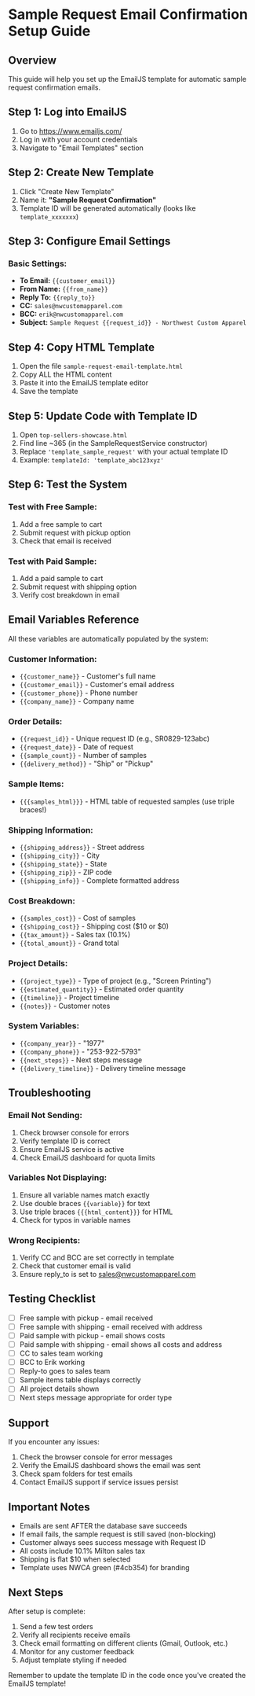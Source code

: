 # Sample Request Email Confirmation Setup Guide

## Overview
This guide will help you set up the EmailJS template for automatic sample request confirmation emails.

## Step 1: Log into EmailJS
1. Go to https://www.emailjs.com/
2. Log in with your account credentials
3. Navigate to "Email Templates" section

## Step 2: Create New Template
1. Click "Create New Template"
2. Name it: **"Sample Request Confirmation"**
3. Template ID will be generated automatically (looks like `template_xxxxxxx`)

## Step 3: Configure Email Settings

### Basic Settings:
- **To Email:** `{{customer_email}}`
- **From Name:** `{{from_name}}`
- **Reply To:** `{{reply_to}}`
- **CC:** `sales@nwcustomapparel.com`
- **BCC:** `erik@nwcustomapparel.com`
- **Subject:** `Sample Request {{request_id}} - Northwest Custom Apparel`

## Step 4: Copy HTML Template
1. Open the file `sample-request-email-template.html` 
2. Copy ALL the HTML content
3. Paste it into the EmailJS template editor
4. Save the template

## Step 5: Update Code with Template ID
1. Open `top-sellers-showcase.html`
2. Find line ~365 (in the SampleRequestService constructor)
3. Replace `'template_sample_request'` with your actual template ID
4. Example: `templateId: 'template_abc123xyz'`

## Step 6: Test the System

### Test with Free Sample:
1. Add a free sample to cart
2. Submit request with pickup option
3. Check that email is received

### Test with Paid Sample:
1. Add a paid sample to cart
2. Submit request with shipping option
3. Verify cost breakdown in email

## Email Variables Reference

All these variables are automatically populated by the system:

### Customer Information:
- `{{customer_name}}` - Customer's full name
- `{{customer_email}}` - Customer's email address
- `{{customer_phone}}` - Phone number
- `{{company_name}}` - Company name

### Order Details:
- `{{request_id}}` - Unique request ID (e.g., SR0829-123abc)
- `{{request_date}}` - Date of request
- `{{sample_count}}` - Number of samples
- `{{delivery_method}}` - "Ship" or "Pickup"

### Sample Items:
- `{{{samples_html}}}` - HTML table of requested samples (use triple braces!)

### Shipping Information:
- `{{shipping_address}}` - Street address
- `{{shipping_city}}` - City
- `{{shipping_state}}` - State
- `{{shipping_zip}}` - ZIP code
- `{{shipping_info}}` - Complete formatted address

### Cost Breakdown:
- `{{samples_cost}}` - Cost of samples
- `{{shipping_cost}}` - Shipping cost ($10 or $0)
- `{{tax_amount}}` - Sales tax (10.1%)
- `{{total_amount}}` - Grand total

### Project Details:
- `{{project_type}}` - Type of project (e.g., "Screen Printing")
- `{{estimated_quantity}}` - Estimated order quantity
- `{{timeline}}` - Project timeline
- `{{notes}}` - Customer notes

### System Variables:
- `{{company_year}}` - "1977"
- `{{company_phone}}` - "253-922-5793"
- `{{next_steps}}` - Next steps message
- `{{delivery_timeline}}` - Delivery timeline message

## Troubleshooting

### Email Not Sending:
1. Check browser console for errors
2. Verify template ID is correct
3. Ensure EmailJS service is active
4. Check EmailJS dashboard for quota limits

### Variables Not Displaying:
1. Ensure all variable names match exactly
2. Use double braces `{{variable}}` for text
3. Use triple braces `{{{html_content}}}` for HTML
4. Check for typos in variable names

### Wrong Recipients:
1. Verify CC and BCC are set correctly in template
2. Check that customer email is valid
3. Ensure reply_to is set to sales@nwcustomapparel.com

## Testing Checklist

- [ ] Free sample with pickup - email received
- [ ] Free sample with shipping - email received with address
- [ ] Paid sample with pickup - email shows costs
- [ ] Paid sample with shipping - email shows all costs and address
- [ ] CC to sales team working
- [ ] BCC to Erik working
- [ ] Reply-to goes to sales team
- [ ] Sample items table displays correctly
- [ ] All project details shown
- [ ] Next steps message appropriate for order type

## Support

If you encounter any issues:
1. Check the browser console for error messages
2. Verify the EmailJS dashboard shows the email was sent
3. Check spam folders for test emails
4. Contact EmailJS support if service issues persist

## Important Notes

- Emails are sent AFTER the database save succeeds
- If email fails, the sample request is still saved (non-blocking)
- Customer always sees success message with Request ID
- All costs include 10.1% Milton sales tax
- Shipping is flat $10 when selected
- Template uses NWCA green (#4cb354) for branding

## Next Steps

After setup is complete:
1. Send a few test orders
2. Verify all recipients receive emails
3. Check email formatting on different clients (Gmail, Outlook, etc.)
4. Monitor for any customer feedback
5. Adjust template styling if needed

Remember to update the template ID in the code once you've created the EmailJS template!